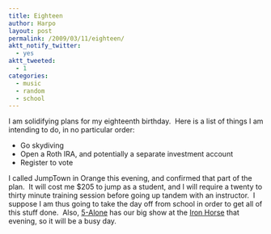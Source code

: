 ```yaml
---
title: Eighteen
author: Harpo
layout: post
permalink: /2009/03/11/eighteen/
aktt_notify_twitter:
  - yes
aktt_tweeted:
  - 1
categories:
  - music
  - random
  - school
---
```

I am solidifying plans for my eighteenth birthday.  Here is a list of things I am intending to do, in no particular order:

*   Go skydiving
*   Open a Roth IRA, and potentially a separate investment account
*   Register to vote

I called JumpTown in Orange this evening, and confirmed that part of the plan.  It will cost me $205 to jump as a student, and I will require a twenty to thirty minute training session before going up tandem with an instructor.  I suppose I am thus going to take the day off from school in order to get all of this stuff done.  Also, <a href="http://www.5alone.com" target="_blank">5-Alone</a> has our big show at the <a href="http://www.iheg.com/iron_horse_main.asp" target="_blank">Iron Horse</a> that evening, so it will be a busy day.